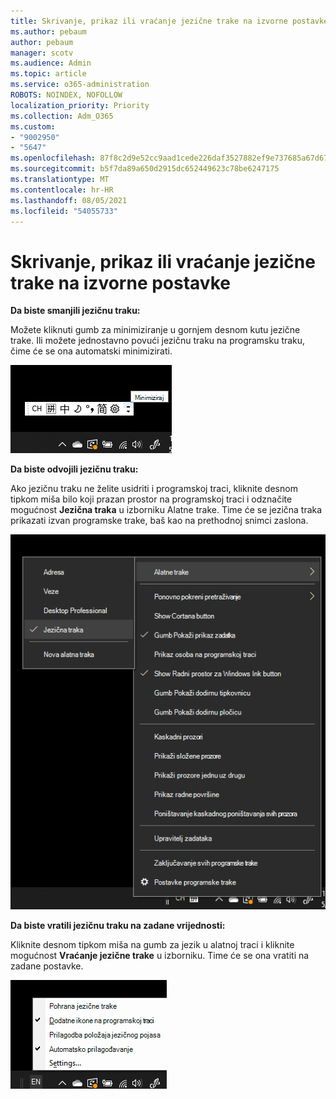 ```yaml
---
title: Skrivanje, prikaz ili vraćanje jezične trake na izvorne postavke
ms.author: pebaum
author: pebaum
manager: scotv
ms.audience: Admin
ms.topic: article
ms.service: o365-administration
ROBOTS: NOINDEX, NOFOLLOW
localization_priority: Priority
ms.collection: Adm_O365
ms.custom:
- "9002950"
- "5647"
ms.openlocfilehash: 87f8c2d9e52cc9aad1cede226daf3527882ef9e737685a67d671978c05c5a822
ms.sourcegitcommit: b5f7da89a650d2915dc652449623c78be6247175
ms.translationtype: MT
ms.contentlocale: hr-HR
ms.lasthandoff: 08/05/2021
ms.locfileid: "54055733"
---
```

# <a name="hide-display-or-reset-the-language-bar"></a>Skrivanje, prikaz ili vraćanje jezične trake na izvorne postavke

**Da biste smanjili jezičnu traku:**

Možete kliknuti gumb za minimiziranje u gornjem desnom kutu jezične trake. Ili možete jednostavno povući jezičnu traku na programsku traku, čime će se ona automatski minimizirati.

![Minimiziranje jezične trake](media/minimize-language-bar.png)

**Da biste odvojili jezičnu traku:**

Ako jezičnu traku ne želite usidriti i programskoj traci, kliknite desnom tipkom miša bilo koji prazan prostor na programskoj traci i odznačite mogućnost **Jezična traka** u izborniku Alatne trake. Time će se jezična traka prikazati izvan programske trake, baš kao na prethodnoj snimci zaslona.

![Odvajanje jezične trake](media/pop-out-language-bar.png)

**Da biste vratili jezičnu traku na zadane vrijednosti:**

Kliknite desnom tipkom miša na gumb za jezik u alatnoj traci i kliknite mogućnost **Vraćanje jezične trake** u izborniku. Time će se ona vratiti na zadane postavke.

![Vraćanje jezične trake](media/restore-language-bar.png)
